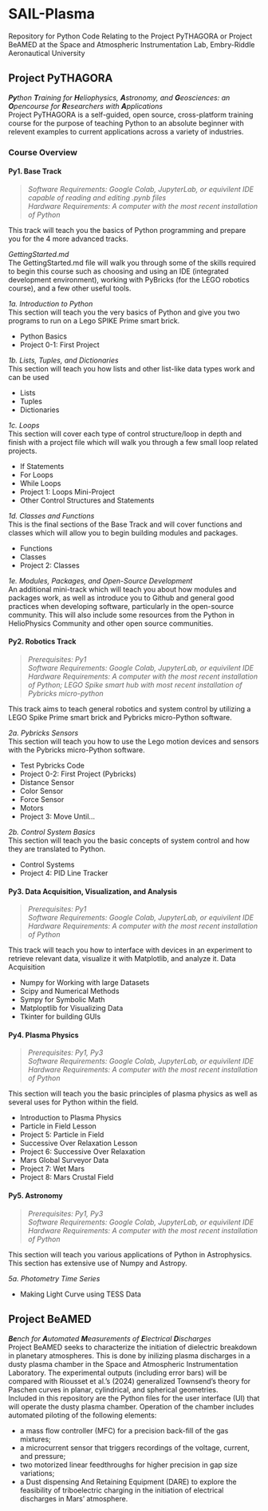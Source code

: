 # SAIL-Plasma
Repository for Python Code Relating to the Project PyTHAGORA or Project BeAMED at the Space and Atmospheric Instrumentation Lab, Embry-Riddle Aeronautical University

## Project PyTHAGORA
***Py**thon **T**raining for **H**eliophysics, **A**stronomy, and **G**eosciences: an **O**pencourse for **R**esearchers with **A**pplications*  
Project PyTHAGORA is a self-guided, open source, cross-platform training course for the purpose of teaching Python to an absolute beginner with relevent examples to current applications across a variety of industries. 
### Course Overview
#### **Py1. Base Track**  
>*Software Requirements: Google Colab, JupyterLab, or equivilent IDE capable of reading and editing .pynb files*  
*Hardware Requirements: A computer with the most recent installation of Python*

This track will teach you the basics of Python programming and prepare you for the 4 more advanced tracks.

*GettingStarted.md*  
The GettingStarted.md file will walk you through some of the skills required to begin this course such as choosing and using an IDE (integrated development environment), working with PyBricks (for the LEGO robotics course), and a few other useful tools.

*1a. Introduction to Python*  
This section will teach you the very basics of Python and give you two programs to run on a Lego SPIKE Prime smart brick.
* Python Basics
* Project 0-1: First Project

*1b. Lists, Tuples, and Dictionaries*  
This section will teach you how lists and other list-like data types work and can be used
* Lists
* Tuples
* Dictionaries

*1c. Loops*  
This section will cover each type of control structure/loop in depth and finish with a project file which will walk you through a few small loop related projects.
* If Statements
* For Loops
* While Loops
* Project 1: Loops Mini-Project
* Other Control Structures and Statements

*1d. Classes and Functions*  
This is the final sections of the Base Track and will cover functions and classes which will allow you to begin building modules and packages.
* Functions
* Classes
* Project 2: Classes

*1e. Modules, Packages, and Open-Source Development*  
An additional mini-track which will teach you about how modules and packages work, as well as introduce you to Github and general good practices when developing software, particularly in the open-source community. This will also include some resources from the Python in HelioPhysics Community and other open source communities.

#### **Py2. Robotics Track**  
>*Prerequisites: Py1*  
*Software Requirements: Google Colab, JupyterLab, or equivilent IDE*  
*Hardware Requirements: A computer with the most recent installation of Python; LEGO Spike smart hub with most recent installation of Pybricks micro-python*

This track aims to teach general robotics and system control by utilizing a LEGO Spike Prime smart brick and Pybricks micro-Python software.

*2a. Pybricks Sensors*  
This section will teach you how to use the Lego motion devices and sensors with the Pybricks micro-Python software.
* Test Pybricks Code
* Project 0-2: First Project (Pybricks)
* Distance Sensor
* Color Sensor
* Force Sensor
* Motors
* Project 3: Move Until...

*2b. Control System Basics*  
This section will teach you the basic concepts of system control and how they are translated to Python.
* Control Systems
* Project 4: PID Line Tracker

#### **Py3. Data Acquisition, Visualization, and Analysis**  
>*Prerequisites: Py1*  
*Software Requirements: Google Colab, JupyterLab, or equivilent IDE*  
*Hardware Requirements: A computer with the most recent installation of Python*  

This track will teach you how to interface with devices in an experiment to retrieve relevant data, visualize it with Matplotlib, and analyze it.
Data Acquisition
* Numpy for Working with large Datasets
* Scipy and Numerical Methods
* Sympy for Symbolic Math
* Matploptlib for Visualizing Data
* Tkinter for building GUIs

#### **Py4. Plasma Physics**  
>*Prerequisites: Py1, Py3*  
*Software Requirements: Google Colab, JupyterLab, or equivilent IDE*  
*Hardware Requirements: A computer with the most recent installation of Python*  

This section will teach you the basic principles of plasma physics as well as several uses for Python within the field.
* Introduction to Plasma Physics
* Particle in Field Lesson
* Project 5: Particle in Field
* Successive Over Relaxation Lesson
* Project 6: Successive Over Relaxation
* Mars Global Surveyor Data
* Project 7: Wet Mars
* Project 8: Mars Crustal Field

#### **Py5. Astronomy**
>*Prerequisites: Py1, Py3*  
*Software Requirements: Google Colab, JupyterLab, or equivilent IDE*  
*Hardware Requirements: A computer with the most recent installation of Python*

This section will teach you various applications of Python in Astrophysics. This section has extensive use of Numpy and Astropy.

*5a. Photometry Time Series* 
* Making Light Curve using TESS Data

## Project BeAMED
***Be**nch for **A**utomated **M**easurements of **E**lectrical **D**ischarges*  
Project BeAMED seeks to characterize the initiation of dielectric breakdown in planetary atmospheres. This is done by inilizing plasma discharges in a dusty plasma chamber in the Space and Atmospheric Instrumentation Laboratory. The experimental outputs (including error bars) will be compared with Riousset et al.’s (2024) generalized Townsend’s theory for Paschen curves in planar, cylindrical, and spherical geometries.  
Included in this repository are the Python files for the user interface (UI) that will operate the dusty plasma chamber. Operation of the chamber includes automated piloting of the following elements:
* a mass flow controller (MFC) for a precision back-fill of the gas mixtures;
* a microcurrent sensor that triggers recordings of the voltage, current, and pressure;
* two motorized linear feedthroughs for higher precision in gap size variations;
* a Dust dispensing And Retaining Equipment (DARE) to explore the feasibility of triboelectric charging in the initiation of electrical discharges in Mars’ atmosphere.